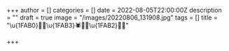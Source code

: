 +++
author = []
categories = []
date = 2022-08-05T22:00:00Z
description = ""
draft = true
image = "/images/20220806_131908.jpg"
tags = []
title = "\u{1FAB0}🦟🦂\u{1FAB3}🕷🦗🐞\u{1FAB2}🐝🐜"

+++
